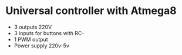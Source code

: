 <h1>Universal controller with Atmega8</h1>
<ul>
    <li>3 outputs 220V</li>
    <li>3 inputs for buttons with RC-</li>
    <li>1 PWM output</li>
    <li>Power supply 220v-5v</li>
</ul>